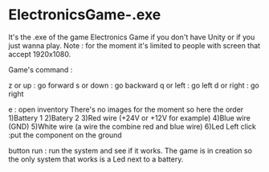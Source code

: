 # ElectronicsGame-.exe

It's the .exe of the game Electronics Game if you don't have Unity or if you just wanna play. Note : for the moment it's limited to people with screen that accept 1920x1080.

Game's command :

z or up : go forward
s or down : go backward
q or left : go left
d or right : go right

e : open inventory
     There's no images for the moment so here the order
       1)Battery 1
       2)Batery 2
       3)Red wire (+24V or +12V for example)
       4)Blue wire (GND)
       5)White wire (a wire the combine red and blue wire)
       6)Led
Left click :put the component on the ground

button run : run the system and see if it works. The game is in creation so the only system that works is a Led next to a battery.
